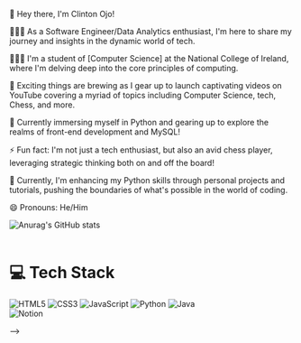 
👋 Hey there, I'm Clinton Ojo!

👩🏻‍💻 As a Software Engineer/Data Analytics enthusiast, I'm here to share my journey and insights in the dynamic world of tech.

👩🏻‍🎓 I'm a student of [Computer Science] at the National College of Ireland, where I'm delving deep into the core principles of computing.

🎨 Exciting things are brewing as I gear up to launch captivating videos on YouTube covering a myriad of topics including Computer Science, tech, Chess, and more.

💭 Currently immersing myself in Python and gearing up to explore the realms of front-end development and MySQL!

⚡ Fun fact: I'm not just a tech enthusiast, but also an avid chess player, leveraging strategic thinking both on and off the board!

🔭 Currently, I'm enhancing my Python skills through personal projects and tutorials, pushing the boundaries of what's possible in the world of coding.

😄 Pronouns: He/Him


<!--
**Clintonojo/Clintonojo** is a ✨ _special_ ✨ repository because its `README.md` (this file) appears on your GitHub profile.

Here are some ideas to get you started:



<!-- GitHub stats from https://github.com/anuraghazra/github-readme-stats -->
![Anurag's GitHub stats](https://github-readme-stats.vercel.app/api?username=Clintonojo&show_icons=true&theme=tokyonight)<br/><br/>

# 💻 Tech Stack
<!-- Badges from https://github.com/Ileriayo/markdown-badges -->
![HTML5](https://img.shields.io/badge/html5-%23E34F26.svg?style=for-the-badge&logo=html5&logoColor=white)
![CSS3](https://img.shields.io/badge/css3-%231572B6.svg?style=for-the-badge&logo=css3&logoColor=white)
![JavaScript](https://img.shields.io/badge/javascript-%23323330.svg?style=for-the-badge&logo=javascript&logoColor=%23F7DF1E)
![Python](https://img.shields.io/badge/python-3670A0?style=for-the-badge&logo=python&logoColor=ffdd54)
![Java](https://img.shields.io/badge/java-%23ED8B00.svg?style=for-the-badge&logo=openjdk&logoColor=white)
<br/>
![Notion](https://img.shields.io/badge/Notion-%23000000.svg?style=for-the-badge&logo=notion&logoColor=white)



-->
